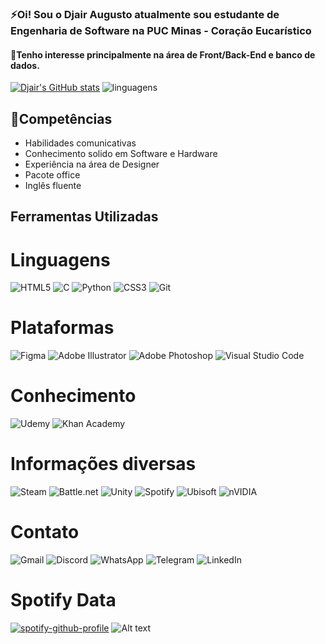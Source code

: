 ### ⚡Oi! Sou o Djair Augusto atualmente sou estudante de Engenharia de Software na PUC Minas - Coração Eucarístico
#### 📍Tenho interesse principalmente na área de Front/Back-End e banco de dados. 

[![Djair's GitHub stats](https://github-readme-stats.vercel.app/api?username=DjairAugusto&theme=ayu-mirage)](https://github.com/DjairAugusto/github-readme-stats)
![linguagens](https://github-readme-stats.vercel.app/api/top-langs/?username=DjairAugusto&theme=ayu-mirage)


## 🔧Competências

- Habilidades comunicativas                        
- Conhecimento solido em Software e Hardware
- Experiência na área de Designer
- Pacote office
- Inglês fluente

## Ferramentas Utilizadas
# Linguagens
<img alt="HTML5" src="https://img.shields.io/badge/html5-%23E34F26.svg?style=for-the-badge&logo=html5&logoColor=white"/> <img alt="C" src="https://img.shields.io/badge/c-%2300599C.svg?style=for-the-badge&logo=c&logoColor=white"/> <img alt="Python" src="https://img.shields.io/badge/python-%2314354C.svg?style=for-the-badge&logo=python&logoColor=white"/> <img alt="CSS3" src="https://img.shields.io/badge/css3-%231572B6.svg?style=for-the-badge&logo=css3&logoColor=white"/> <img alt="Git" src="https://img.shields.io/badge/git-%23F05033.svg?style=for-the-badge&logo=git&logoColor=white"/>
# Plataformas
<img alt="Figma" src="https://img.shields.io/badge/figma-%23F24E1E.svg?style=for-the-badge&logo=figma&logoColor=white"/> <img alt="Adobe Illustrator" src="https://img.shields.io/badge/adobeillustrator-%23FF9A00.svg?style=for-the-badge&logo=adobeillustrator&logoColor=white"/> <img alt="Adobe Photoshop" src="https://img.shields.io/badge/adobephotoshop-%2331A8FF.svg?style=for-the-badge&logo=adobephotoshop&logoColor=white"/> <img alt="Visual Studio Code" src="https://img.shields.io/badge/VisualStudioCode-0078d7.svg?style=for-the-badge&logo=visual-studio-code&logoColor=white"/>
# Conhecimento
<img alt="Udemy" src="https://img.shields.io/badge/Udemy-%23EA5252.svg?style=for-the-badge&logo=Udemy&logoColor=white"/> <img alt="Khan Academy" src="https://img.shields.io/badge/KhanAcademy-%2314BF96.svg?style=for-the-badge&logo=KhanAcademy&logoColor=white"/>
# Informações diversas
<img alt="Steam" src="https://img.shields.io/badge/steam-%23000000.svg?style=for-the-badge&logo=steam&logoColor=white"/> <img alt="Battle.net" src="https://img.shields.io/badge/battle.net-%2300AEFF.svg?style=for-the-badge&logo=battle.net&logoColor=white"/> <img alt="Unity" src="https://img.shields.io/badge/unity-%23000000.svg?style=for-the-badge&logo=unity&logoColor=white"/> <img alt="Spotify" src="https://img.shields.io/badge/Spotify-1ED760?style=for-the-badge&logo=spotify&logoColor=white" /> <img alt="Ubisoft" src="https://img.shields.io/badge/Ubisoft-%23F5F5F5.svg?style=for-the-badge&logo=Ubisoft&logoColor=black"/> <img alt="nVIDIA" src="https://img.shields.io/badge/nVIDIA-%2376B900.svg?style=for-the-badge&logo=nVIDIA&logoColor=white"/>
# Contato
<img  alt="Gmail" src="https://img.shields.io/badge/Gmail-D14836?style=for-the-badge&logo=gmail&logoColor=white" /> <img alt="Discord" src="https://img.shields.io/badge/%3CDiscord%3E-%237289DA.svg?style=for-the-badge&logo=discord&logoColor=white"/> <img alt="WhatsApp" src="https://img.shields.io/badge/WhatsApp-25D366?style=for-the-badge&logo=whatsapp&logoColor=white"/> <img alt="Telegram" src="https://img.shields.io/badge/Telegram-2CA5E0?style=for-the-badge&logo=telegram&logoColor=white" /> <img alt="LinkedIn" src="https://img.shields.io/badge/linkedin-%230077B5.svg?style=for-the-badge&logo=linkedin&logoColor=white"/>



# Spotify Data
[![spotify-github-profile](https://spotify-github-profile.vercel.app/api/view?uid=h441mb4ku67lsi00jyqcgd88i&cover_image=true&theme=compact&show_offline=false&background_color=121212&interchange=false)](https://github.com/kittinan/spotify-github-profile) ![Alt text](https://spotify-recently-played-readme.vercel.app/api?user=h441mb4ku67lsi00jyqcgd88i&unique=true)

